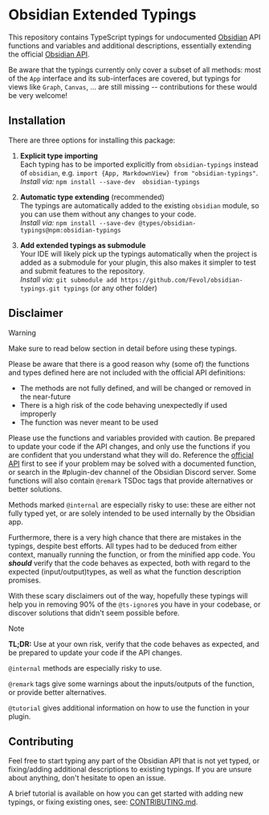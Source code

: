 
# Obsidian Extended Typings

This repository contains TypeScript typings for undocumented [Obsidian](https://obsidian.md/) API functions and variables and additional descriptions, 
essentially extending the official [Obsidian API](https://github.com/obsidianmd/obsidian-api/blob/master/obsidian.d.ts).

Be aware that the typings currently only cover a subset of all methods: most of the `App` interface and its sub-interfaces
are covered, but typings for views like `Graph`, `Canvas`, ... are still missing -- contributions for these would be very welcome!

## Installation

There are three options for installing this package:
1. **Explicit type importing** <br> Each typing has to be imported explicitly from `obsidian-typings` instead of `obsidian`, e.g. `import {App, MarkdownView} from "obsidian-typings"`. <br> _Install via:_ `npm install --save-dev  obsidian-typings`

2. **Automatic type extending** (recommended) <br> The typings are automatically added to the existing `obsidian` module, so you can use them without any changes to your code. <br> _Install via:_ `npm install --save-dev @types/obsidian-typings@npm:obsidian-typings`

3. **Add extended typings as submodule** <br> Your IDE will likely pick up the typings automatically when the project is added as a submodule for your plugin, this also makes it simpler to test and submit features to the repository. <br> _Install via:_ `git submodule add https://github.com/Fevol/obsidian-typings.git typings` (or any other folder)


## Disclaimer

> [!WARNING]
> Make sure to read below section in detail before using these typings.

Please be aware that there is a good reason why (some of) the functions and types defined here are not included with the official API definitions:
- The methods are not fully defined, and will be changed or removed in the near-future
- There is a high risk of the code behaving unexpectedly if used improperly
- The function was never meant to be used

Please use the functions and variables provided with caution. Be prepared to update your code if the API changes,
and only use the functions if you are confident that you understand what they will do. Reference the [official API](https://github.com/obsidianmd/obsidian-api/blob/master/obsidian.d.ts) 
first to see if your problem may be solved with a documented function, or search
in the #plugin-dev channel of the Obsidian Discord server. Some functions will also contain `@remark` TSDoc tags that provide
alternatives or better solutions.

Methods marked `@internal` are especially risky to use: these are either not fully typed yet, or are solely intended
to be used internally by the Obsidian app.

Furthermore, there is a very high chance that there are mistakes in the typings, despite best efforts.
All types had to be deduced from either context, manually running the function, or from the minified app code. 
You _**should**_ verify that the code behaves as expected, both with regard to the expected (input/output)types, as well as what 
the function description promises.

With these scary disclaimers out of the way, hopefully these typings will help you in removing 90% of the `@ts-ignore`s
you have in your codebase, or discover solutions that didn't seem possible before.


> [!NOTE] 
> **TL;DR:** Use at your own risk, verify that the code behaves as expected, and be prepared to update your code if the API changes.
> 
> `@internal` methods are especially risky to use.
> 
> `@remark` tags give some warnings about the inputs/outputs of the function, or provide better alternatives.
> 
> `@tutorial` gives additional information on how to use the function in your plugin.


## Contributing

Feel free to start typing any part of the Obsidian API that is not yet typed, or fixing/adding additional descriptions to existing typings.
If you are unsure about anything, don't hesitate to open an issue.

A brief tutorial is available on how you can get started with adding new typings, or fixing existing ones, see: [CONTRIBUTING.md](CONTRIBUTING.md).
